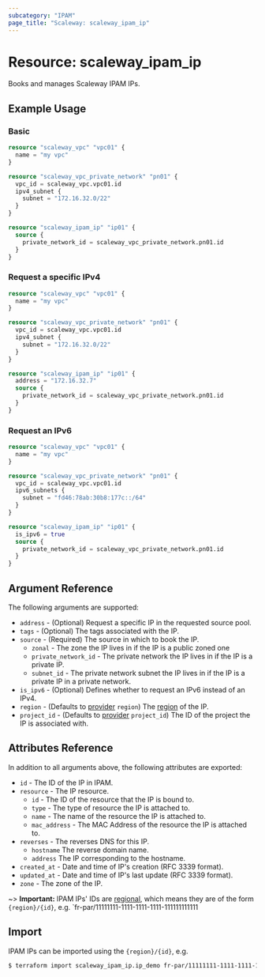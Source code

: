 ```yaml
---
subcategory: "IPAM"
page_title: "Scaleway: scaleway_ipam_ip"
---
```


# Resource: scaleway_ipam_ip

Books and manages Scaleway IPAM IPs.

## Example Usage

### Basic

```terraform
resource "scaleway_vpc" "vpc01" {
  name = "my vpc"
}

resource "scaleway_vpc_private_network" "pn01" {
  vpc_id = scaleway_vpc.vpc01.id
  ipv4_subnet {
    subnet = "172.16.32.0/22"
  }
}

resource "scaleway_ipam_ip" "ip01" {
  source {
    private_network_id = scaleway_vpc_private_network.pn01.id
  }
}
```

### Request a specific IPv4

```terraform
resource "scaleway_vpc" "vpc01" {
  name = "my vpc"
}

resource "scaleway_vpc_private_network" "pn01" {
  vpc_id = scaleway_vpc.vpc01.id
  ipv4_subnet {
    subnet = "172.16.32.0/22"
  }
}

resource "scaleway_ipam_ip" "ip01" {
  address = "172.16.32.7"
  source {
    private_network_id = scaleway_vpc_private_network.pn01.id
  }
}
```

### Request an IPv6

```terraform
resource "scaleway_vpc" "vpc01" {
  name = "my vpc"
}

resource "scaleway_vpc_private_network" "pn01" {
  vpc_id = scaleway_vpc.vpc01.id
  ipv6_subnets {
    subnet = "fd46:78ab:30b8:177c::/64"
  }
}

resource "scaleway_ipam_ip" "ip01" {
  is_ipv6 = true
  source {
    private_network_id = scaleway_vpc_private_network.pn01.id
  }
}
```

## Argument Reference

The following arguments are supported:

- `address` - (Optional) Request a specific IP in the requested source pool.
- `tags` - (Optional) The tags associated with the IP.
- `source` - (Required) The source in which to book the IP.
    - `zonal` - The zone the IP lives in if the IP is a public zoned one
    - `private_network_id` - The private network the IP lives in if the IP is a private IP.
    - `subnet_id` - The private network subnet the IP lives in if the IP is a private IP in a private network.
- `is_ipv6` - (Optional) Defines whether to request an IPv6 instead of an IPv4.
- `region` - (Defaults to [provider](../index.md#region) `region`) The [region](../guides/regions_and_zones.md#regions) of the IP.
- `project_id` - (Defaults to [provider](../index.md#project_id) `project_id`) The ID of the project the IP is associated with.

## Attributes Reference

In addition to all arguments above, the following attributes are exported:

- `id` - The ID of the IP in IPAM.
- `resource` - The IP resource.
    - `id` - The ID of the resource that the IP is bound to.
    - `type` - The type of resource the IP is attached to.
    - `name` - The name of the resource the IP is attached to.
    - `mac_address` - The MAC Address of the resource the IP is attached to.
- `reverses` - The reverses DNS for this IP.
    - `hostname` The reverse domain name.
    - `address` The IP corresponding to the hostname.
- `created_at` - Date and time of IP's creation (RFC 3339 format).
- `updated_at` - Date and time of IP's last update (RFC 3339 format).
- `zone` - The zone of the IP.

~> **Important:** IPAM IPs' IDs are [regional](../guides/regions_and_zones.md#resource-ids), which means they are of the form `{region}/{id}`, e.g. `fr-par/11111111-1111-1111-1111-111111111111

## Import

IPAM IPs can be imported using the `{region}/{id}`, e.g.

```bash
$ terraform import scaleway_ipam_ip.ip_demo fr-par/11111111-1111-1111-1111-111111111111
```
